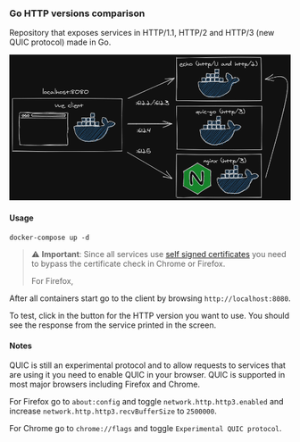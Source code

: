 ### Go HTTP versions comparison

Repository that exposes services in HTTP/1.1, HTTP/2 and HTTP/3 (new QUIC protocol) made in Go.

![](diagram.png)

#### Usage

```docker-compose up -d
docker-compose up -d
```

> :warning: **Important**: Since all services use [self signed certificates](https://en.wikipedia.org/wiki/Self-signed_certificate) you need to bypass the certificate check in Chrome or Firefox.
>
> For Firefox, 



After all containers start go to the client by browsing `http://localhost:8080`.

To test, click in the button for the HTTP version you want to use. You should see the response from the service printed in the screen.

#### Notes

QUIC is still an experimental protocol and to allow requests to services that are using it you need to enable QUIC in your browser. QUIC is supported in most major browsers including Firefox and Chrome. 

For Firefox go to `about:config` and toggle `network.http.http3.enabled` and increase `network.http.http3.recvBufferSize` to `2500000`.

For Chrome go to `chrome://flags` and toggle `Experimental QUIC protocol`.

